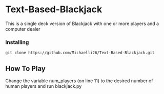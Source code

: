 # Text-Based-Blackjack
This is a single deck version of Blackjack with one or more players and a computer dealer

### Installing
```
git clone https://github.com/Michaelli26/Text-Based-Blackjack.git
```

## How To Play
Change the variable num_players (on line 11) to the desired number of human players and run blackjack.py
